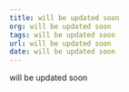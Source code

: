 ```yaml
---
title: will be updated soon
org: will be updated soon
tags: will be updated soon
url: will be updated soon
date: will be updated soon
---
```

will be updated soon